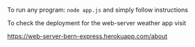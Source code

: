 To run any program:
`node app.js`
and simply follow instructions

To check the deployment for the web-server weather app visit

https://web-server-bern-express.herokuapp.com/about
